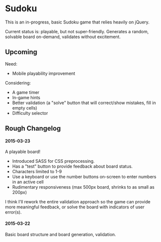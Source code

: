 # Sudoku

This is an in-progress, basic Sudoku game that relies heavily on jQuery.

Current status is: playable, but not super-friendly. Generates a random, solvable board on-demand, validates without excitement.


## Upcoming
Need:
- Mobile playability improvement

Considering:
- A game timer
- In-game hints
- Better validation (a "solve" button that will correct/show mistakes, fill in empty cells)
- Difficulty selector


## Rough Changelog

#### 2015-03-23
A playable board!
- Introduced SASS for CSS preprocessing.
- Has a "test" button to provide feedback about board status.
- Characters limited to 1-9
- Use a keyboard or use the number buttons on-screen to enter numbers in an active cell
- Rudimentary responsiveness (max 500px board, shrinks to as small as 200px)

I think I'll rework the entire validation approach so the game can provide more meaningful feedback, or solve the board with indicators of user error(s).

#### 2015-03-22
Basic board structure and board generation, validation.